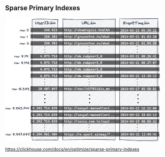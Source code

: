 
## Sparse Primary Indexes

![clickhouse index](https://github.com/barneywill/bigdata_demo/blob/main/imgs/clickhouse_index.jpg)

https://clickhouse.com/docs/en/optimize/sparse-primary-indexes
